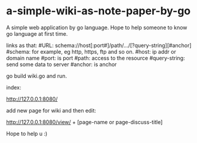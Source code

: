a-simple-wiki-as-note-paper-by-go
=================================

A simple web application by go language. Hope to help someone to know go language at first time.

links as that:
#URL: schema://host[:port#]/path/.../[?query-string][#anchor]
#schema: for example, eg http, https, ftp and so on.
#host: ip addr or domain name
#port: is port
#path: access to the resource
#query-string: send some data to server
#anchor: is anchor


go build wiki.go and run.

index:

http://127.0.0.1:8080/

add new page for wiki and then edit:

http://127.0.0.1:8080/view/ + [page-name or page-discuss-title]

Hope to help u :)


